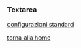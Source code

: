  ### Textarea
 [configurazioni standard](../../base.md#Neicomponentisonogestiteleseguentiproprietà)

[torna alla home](../../index.md)
